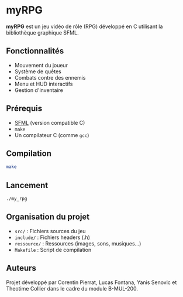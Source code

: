 # myRPG

**myRPG** est un jeu vidéo de rôle (RPG) développé en C utilisant la bibliothèque graphique SFML.

## Fonctionnalités

- Mouvement du joueur
- Système de quêtes
- Combats contre des ennemis
- Menu et HUD interactifs
- Gestion d'inventaire

## Prérequis

- [SFML](https://www.sfml-dev.org/) (version compatible C)
- `make`
- Un compilateur C (comme `gcc`)

## Compilation

```bash
make
```

## Lancement

```bash
./my_rpg
```

## Organisation du projet

- `src/` : Fichiers sources du jeu
- `include/` : Fichiers headers (.h)
- `ressource/` : Ressources (images, sons, musiques...)
- `Makefile` : Script de compilation

## Auteurs

Projet développé par Corentin Pierrat, Lucas Fontana, Yanis Senovic et Theotime Collier dans le cadre du module B-MUL-200.
